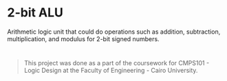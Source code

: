 # 2-bit ALU
Arithmetic logic unit that could do operations such as addition, subtraction, multiplication, and modulus for 2-bit signed numbers.
#
> This project was done as a part of the coursework for CMPS101 - Logic Design at the Faculty of Engineering - Cairo University.
